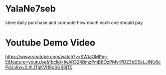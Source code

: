 # YalaNe7seb
store daily purchase and compute how much each one should pay

# Youtube Demo Video 
https://www.youtube.com/watch?v=SWtaOMPqr-E&feature=youtu.be&fbclid=IwAR324BmzPmB8OzPMyrPDZ3bDEeLJINU6cPdJu8wv2JhJTgKVl19pSG48jT0

